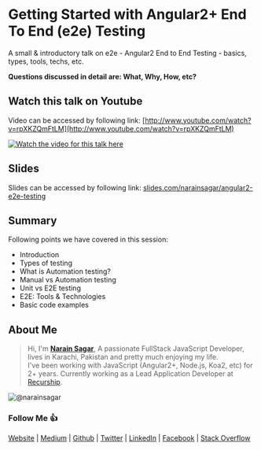 # Getting Started with Angular2+ End To End (e2e) Testing

A small & introductory talk on e2e - Angular2 End to End Testing - basics, types, tools, techs, etc.

**Questions discussed in detail are: What, Why, How, etc?**

## Watch this talk on Youtube

Video can be accessed by following link: [http://www.youtube.com/watch?v=rpXKZQmFtLM](http://www.youtube.com/watch?v=rpXKZQmFtLM)

[![Watch the video for this talk here](http://img.youtube.com/vi/rpXKZQmFtLM/0.jpg)](http://www.youtube.com/watch?v=rpXKZQmFtLM)

## Slides

Slides can be accessed by following link: 
[slides.com/narainsagar/angular2-e2e-testing](http://slides.com/narainsagar/angular2-e2e-testing)

## Summary

Following points we have covered in this session:

* Introduction
* Types of testing
* What is Automation testing?
* Manual vs Automation testing
* Unit vs E2E testing
* E2E: Tools & Technologies
* Basic code examples

## About Me

> Hi, I'm [**Narain Sagar**](https://github.com/narainsagar), A passionate FullStack JavaScript Developer, lives in  Karachi, Pakistan and pretty much enjoying my life. <br> I've been working with JavaScript (Angular2+, Node.js, Koa2, etc) for 2+ years. Currently working as a Lead Application Developer at [Recurship](https://recurship.com/).

![@narainsagar](https://avatars0.githubusercontent.com/narainsagar?&s=128)

### Follow Me 👍

[Website](http://narainsagar.com/) |
[Medium](http://blog.narainsagar.com/) | 
[Github](https://github.com/narainsagar) | 
[Twitter](https://twitter.com/narainsagar) | 
[LinkedIn](https://www.linkedin.com/pk/narainsagar) | 
[Facebook](https://facebook.com/NarainSagarPage) | 
[Stack Overflow](https://stackoverflow.com/users/5228251/narainsagar)